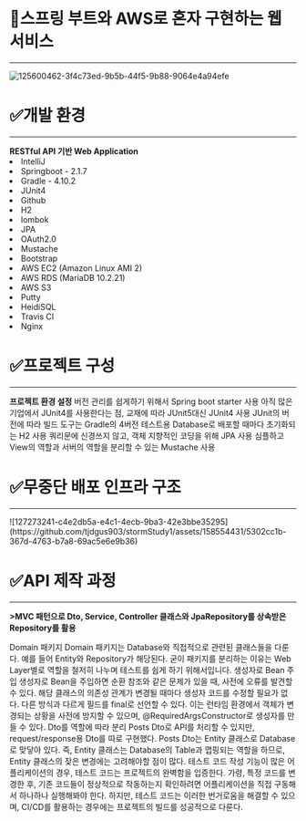 <h1>📖스프링 부트와 AWS로 혼자 구현하는 웹서비스</h1>

<hr>

![125600462-3f4c73ed-9b5b-44f5-9b88-9064e4a94efe](https://github.com/tjdgus903/stormStudy1/assets/158554431/6e183e39-1e9b-42d9-ade9-f24f169f6fc4)


<h1>✅개발 환경</h1>
<hr>
<b>RESTful API 기반 Web Application</b>

<li>IntelliJ</li>
<li>Springboot - 2.1.7</li>
<li>Gradle - 4.10.2</li>
<li>JUnit4</li>
<li>Github</li>
<li>H2</li>
<li>lombok</li>
<li>JPA</li>
<li>OAuth2.0</li>
<li>Mustache</li>
<li>Bootstrap</li>
<li>AWS EC2 (Amazon Linux AMI 2)</li>
<li>AWS RDS (MariaDB 10.2.21)</li>
<li>AWS S3</li>
<li>Putty</li>
<li>HeidiSQL</li>
<li>Travis CI</li>
<li>Nginx</li>


<h1>✅프로젝트 구성</h1>
<hr>
<b>프로젝트 환경 설정</b>
버전 관리를 쉽게하기 위해서 Spring boot starter 사용
아직 많은 기업에서 JUnit4를 사용한다는 점, 교재에 따라 JUnit5대신 JUnit4 사용
JUnit의 버전에 따라 빌드 도구는 Gradle의 4버전
테스트용 Database로 배포할 때마다 초기화되는 H2 사용
쿼리문에 신경쓰지 않고, 객체 지향적인 코딩을 위해 JPA 사용
심플하고 View의 역할과 서버의 역할을 분리할 수 있는 Mustache 사용

<h1>✅무중단 배포 인프라 구조</h1>
<hr>
![127273241-c4e2db5a-e4c1-4ecb-9ba3-42e3bbe35295](https://github.com/tjdgus903/stormStudy1/assets/158554431/5302cc1b-367d-4763-b7a8-69ac5e6e9b36)



<h1>✅API 제작 과정</h1>
<hr>
<b>>MVC 패턴으로 Dto, Service, Controller 클래스와 JpaRepository를 상속받은 Repository를 활용</b>

Domain 패키지
Domain 패키지는 Database와 직접적으로 관련된 클래스들을 다룬다. 예를 들어 Entity와 Repository가 해당된다.
굳이 패키지를 분리하는 이유는 Web Layer별로 역할을 철저히 나누며 테스트를 쉽게 하기 위해서입니다.
생성자로 Bean 주입
생성자로 Bean을 주입하면 순환 참조와 같은 문제가 있을 때, 사전에 오류를 발견할 수 있다.
해당 클래스의 의존성 관계가 변경될 때마다 생성자 코드를 수정할 필요가 없다.
다른 방식과 다르게 필드를 final로 선언할 수 있다. 이는 런타임 환경에서 객체가 변경되는 상황을 사전에 방지할 수 있으며, @RequiredArgsConstructor로 생성자를 만들 수 있다.
Dto를 역할에 따라 분리
Posts Dto로 API를 처리할 수 있지만, request/response용 Dto를 따로 구현했다.
Posts Dto는 Entity 클래스로 Database로 맞닿아 있다. 즉, Entity 클래스는 Database의 Table과 맵핑되는 역할을 하므로, Entity 클래스의 잦은 변경에는 고려해야할 점이 많다.
테스트 코드 작성
기능이 많은 어플리케이션의 경우, 테스트 코드는 프로젝트의 완벽함을 입증한다.
가령, 특정 코드를 변경한 후, 기존 코드들이 정상적으로 작동하는지 확인하려면 어플리케이션을 직접 구동해서 하나하나 실행해봐야 한다.
하지만, 테스트 코드는 이러한 번거로움을 해결할 수 있으며, CI/CD를 활용하는 경우에는 프로젝트의 빌드를 성공적으로 다룬다.
